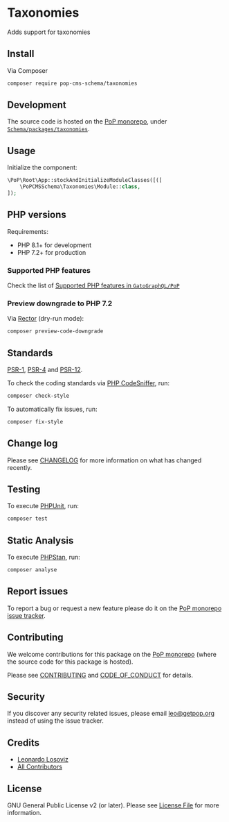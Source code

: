 # Taxonomies

<!--
[![Build Status][ico-travis]][link-travis]
[![Quality Score][ico-code-quality]][link-code-quality]
[![Software License][ico-license]](LICENSE.md)
[![Latest Version on Packagist][ico-version]][link-packagist]
[![Coverage Status][ico-scrutinizer]][link-scrutinizer]
[![Total Downloads][ico-downloads]][link-downloads]
-->

Adds support for taxonomies

## Install

Via Composer

``` bash
composer require pop-cms-schema/taxonomies
```

## Development

The source code is hosted on the [PoP monorepo](https://github.com/GatoGraphQL/PoP), under [`Schema/packages/taxonomies`](https://github.com/GatoGraphQL/PoP/tree/master/layers/Schema/packages/taxonomies).

## Usage

Initialize the component:

``` php
\PoP\Root\App::stockAndInitializeModuleClasses([([
    \PoPCMSSchema\Taxonomies\Module::class,
]);
```

## PHP versions

Requirements:

- PHP 8.1+ for development
- PHP 7.2+ for production

### Supported PHP features

Check the list of [Supported PHP features in `GatoGraphQL/PoP`](https://github.com/GatoGraphQL/PoP/blob/master/docs/supported-php-features.md)

### Preview downgrade to PHP 7.2

Via [Rector](https://github.com/rectorphp/rector) (dry-run mode):

```bash
composer preview-code-downgrade
```

## Standards

[PSR-1](https://www.php-fig.org/psr/psr-1), [PSR-4](https://www.php-fig.org/psr/psr-4) and [PSR-12](https://www.php-fig.org/psr/psr-12).

To check the coding standards via [PHP CodeSniffer](https://github.com/squizlabs/PHP_CodeSniffer), run:

``` bash
composer check-style
```

To automatically fix issues, run:

``` bash
composer fix-style
```

## Change log

Please see [CHANGELOG](CHANGELOG.md) for more information on what has changed recently.

## Testing

To execute [PHPUnit](https://phpunit.de/), run:

``` bash
composer test
```

## Static Analysis

To execute [PHPStan](https://github.com/phpstan/phpstan), run:

``` bash
composer analyse
```

## Report issues

To report a bug or request a new feature please do it on the [PoP monorepo issue tracker](https://github.com/GatoGraphQL/PoP/issues).

## Contributing

We welcome contributions for this package on the [PoP monorepo](https://github.com/GatoGraphQL/PoP) (where the source code for this package is hosted).

Please see [CONTRIBUTING](CONTRIBUTING.md) and [CODE_OF_CONDUCT](CODE_OF_CONDUCT.md) for details.

## Security

If you discover any security related issues, please email leo@getpop.org instead of using the issue tracker.

## Credits

- [Leonardo Losoviz][link-author]
- [All Contributors][link-contributors]

## License

GNU General Public License v2 (or later). Please see [License File](LICENSE.md) for more information.

[ico-version]: https://img.shields.io/packagist/v/pop-cms-schema/taxonomies.svg?style=flat-square
[ico-license]: https://img.shields.io/badge/license-GPLv2-brightgreen.svg?style=flat-square
[ico-travis]: https://img.shields.io/travis/pop-cms-schema/taxonomies/master.svg?style=flat-square
[ico-scrutinizer]: https://img.shields.io/scrutinizer/coverage/g/pop-cms-schema/taxonomies.svg?style=flat-square
[ico-code-quality]: https://img.shields.io/scrutinizer/g/pop-cms-schema/taxonomies.svg?style=flat-square
[ico-downloads]: https://img.shields.io/packagist/dt/pop-cms-schema/taxonomies.svg?style=flat-square

[link-packagist]: https://packagist.org/packages/pop-cms-schema/taxonomies
[link-travis]: https://travis-ci.org/pop-cms-schema/taxonomies
[link-scrutinizer]: https://scrutinizer-ci.com/g/pop-cms-schema/taxonomies/code-structure
[link-code-quality]: https://scrutinizer-ci.com/g/pop-cms-schema/taxonomies
[link-downloads]: https://packagist.org/packages/pop-cms-schema/taxonomies
[link-author]: https://github.com/leoloso
[link-contributors]: ../../../../../../contributors
